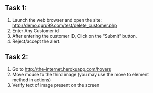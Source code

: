 ## Task 1: 

1) Launch the web browser and open the site: http://demo.guru99.com/test/delete_customer.php
2) Enter Any Customer id
3) After entering the customer ID, Click on the “Submit” button.
4) Reject/accept the alert.


## Task 2:

1) Go to http://the-internet.herokuapp.com/hovers
2) Move mouse to the third image (you may use the move to element method in actions)
3) Verify text of image present on the screen